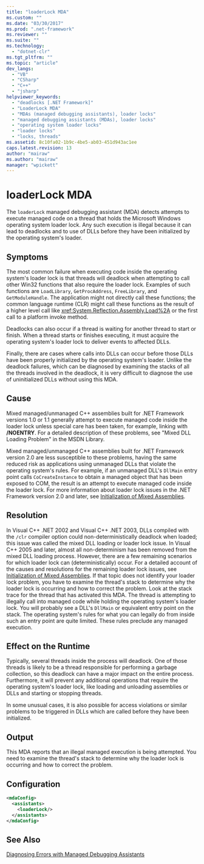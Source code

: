 ```yaml
---
title: "loaderLock MDA"
ms.custom: ""
ms.date: "03/30/2017"
ms.prod: ".net-framework"
ms.reviewer: ""
ms.suite: ""
ms.technology: 
  - "dotnet-clr"
ms.tgt_pltfrm: ""
ms.topic: "article"
dev_langs: 
  - "VB"
  - "CSharp"
  - "C++"
  - "jsharp"
helpviewer_keywords: 
  - "deadlocks [.NET Framework]"
  - "LoaderLock MDA"
  - "MDAs (managed debugging assistants), loader locks"
  - "managed debugging assistants (MDAs), loader locks"
  - "operating system loader locks"
  - "loader locks"
  - "locks, threads"
ms.assetid: 8c10fa02-1b9c-4be5-ab03-451d943ac1ee
caps.latest.revision: 13
author: "mairaw"
ms.author: "mairaw"
manager: "wpickett"
---
```

# loaderLock MDA
The `loaderLock` managed debugging assistant (MDA) detects attempts to execute managed code on a thread that holds the Microsoft Windows operating system loader lock.  Any such execution is illegal because it can lead to deadlocks and to use of DLLs before they have been initialized by the operating system's loader.  
  
## Symptoms  
 The most common failure when executing code inside the operating system's loader lock is that threads will deadlock when attempting to call other Win32 functions that also require the loader lock.  Examples of such functions are `LoadLibrary`, `GetProcAddress`, `FreeLibrary`, and `GetModuleHandle`.  The application might not directly call these functions; the common language runtime (CLR) might call these functions as the result of a higher level call like <xref:System.Reflection.Assembly.Load%2A> or the first call to a platform invoke method.  
  
 Deadlocks can also occur if a thread is waiting for another thread to start or finish.  When a thread starts or finishes executing, it must acquire the operating system's loader lock to deliver events to affected DLLs.  
  
 Finally, there are cases where calls into DLLs can occur before those DLLs have been properly initialized by the operating system's loader.  Unlike the deadlock failures, which can be diagnosed by examining the stacks of all the threads involved in the deadlock, it is very difficult to diagnose the use of uninitialized DLLs without using this MDA.  
  
## Cause  
 Mixed managed/unmanaged C++ assemblies built for .NET Framework versions 1.0 or 1.1 generally attempt to execute managed code inside the loader lock unless special care has been taken, for example, linking with **/NOENTRY**.  For a detailed description of these problems, see "Mixed DLL Loading Problem" in the MSDN Library.  
  
 Mixed managed/unmanaged C++ assemblies built for .NET Framework version 2.0 are less susceptible to these problems, having the same reduced risk as applications using unmanaged DLLs that violate the operating system's rules.  For example, if an unmanaged DLL's `DllMain` entry point calls `CoCreateInstance` to obtain a managed object that has been exposed to COM, the result is an attempt to execute managed code inside the loader lock. For more information about loader lock issues in the .NET Framework version 2.0 and later, see [Initialization of Mixed Assemblies](/cpp/dotnet/initialization-of-mixed-assemblies).  
  
## Resolution  
 In Visual C++ .NET 2002 and Visual C++ .NET 2003, DLLs compiled with the `/clr` compiler option could non-deterministically deadlock when loaded; this issue was called the mixed DLL loading or loader lock issue. In Visual C++ 2005 and later, almost all non-determinism has been removed from the mixed DLL loading process. However, there are a few remaining scenarios for which loader lock can (deterministically) occur. For a detailed account of the causes and resolutions for the remaining loader lock issues, see [Initialization of Mixed Assemblies](/cpp/dotnet/initialization-of-mixed-assemblies). If that topic does not identify your loader lock problem, you have to examine the thread's stack to determine why the loader lock is occurring and how to correct the problem. Look at the stack trace for the thread that has activated this MDA.  The thread is attempting to illegally call into managed code while holding the operating system's loader lock.  You will probably see a DLL's `DllMain` or equivalent entry point on the stack.  The operating system's rules for what you can legally do from inside such an entry point are quite limited.  These rules preclude any managed execution.  
  
## Effect on the Runtime  
 Typically, several threads inside the process will deadlock.  One of those threads is likely to be a thread responsible for performing a garbage collection, so this deadlock can have a major impact on the entire process.  Furthermore, it will prevent any additional operations that require the operating system's loader lock, like loading and unloading assemblies or DLLs and starting or stopping threads.  
  
 In some unusual cases, it is also possible for access violations or similar problems to be triggered in DLLs which are called before they have been initialized.  
  
## Output  
 This MDA reports that an illegal managed execution is being attempted.  You need to examine the thread's stack to determine why the loader lock is occurring and how to correct the problem.  
  
## Configuration  
  
```xml  
<mdaConfig>  
  <assistants>  
    <loaderLock/>  
  </assistants>  
</mdaConfig>  
```  
  
## See Also  
 [Diagnosing Errors with Managed Debugging Assistants](../../../docs/framework/debug-trace-profile/diagnosing-errors-with-managed-debugging-assistants.md)
